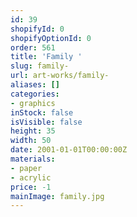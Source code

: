 ```yaml
---
id: 39
shopifyId: 0
shopifyOptionId: 0
order: 561
title: 'Family '
slug: family-
url: art-works/family-
aliases: []
categories:
- graphics
inStock: false
isVisible: false
height: 35
width: 50
date: 2001-01-01T00:00:00Z
materials:
- paper
- acrylic
price: -1
mainImage: family.jpg
---
```

